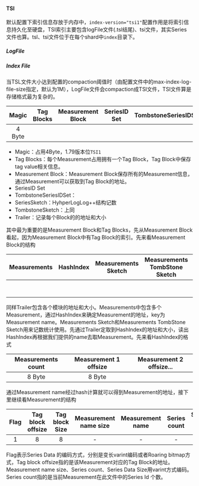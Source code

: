 



#### TSI 

默认配置下索引信息存放于内存中，`index-version="tsi1"`配置作用是将索引信息持久化至硬盘，TSI索引主要包含logFile文件(.tsl结尾)、tsi文件，其实Series 文件也算。tsl、tsi文件位于在每个shard中`index`目录下。

##### LogFile

##### Index File

当TSL文件大小达到配置的compaction阈值时（由配置文件中的max-index-log-file-size指定，默认为1M），LogFile文件会compaction成TSI文件，TSI文件算是存储格式最为复杂的。

| Magic  | Tag Blocks | Measurement Block | SeriesID Set | TombstoneSeriesIDSet | SeriesSketch | TombstoneSketch | Trailer |
| :----: | :--------: | :---------------: | :----------: | :------------------: | ------------ | --------------- | ------- |
| 4 Byte |            |                   |              |                      |              |                 | 82 Byte |

- Magic：占用4Byte，1.79版本位`TSI1`
- Tag Blocks：每个Measurement占用拥有一个Tag Block，Tag Block中保存tag value相关信息。
- Measurement Block：Measurement Block保存所有的Measurement信息，通过Measurement可以获取到Tag Block的地址。
- SeriesID Set
- TombstoneSeriesIDSet：
- SeriesSketch：HyhperLogLog++结构记数
- TombstoneSketch：上同
- Trailer：记录每个Block的的地址和大小

其中最为重要的是Measurement Block和Tag Blocks，先从Measurement Block看起，因为Measurement Block中有Tag Block的索引。先来看Measurement Block的结构

| Measurements | HashIndex | Measurements Sketch | Measurements TombStone Sketch | Trailer |
| ------------ | --------- | ------------------- | ----------------------------- | ------- |
|              |           |                     |                               | 66 Byte |

同样Trailer包含各个模块的地址和大小。Measurements中包含多个Measurement，通过HashIndex来确定Measurement的地址，key为Measurement name。Measurements Sketch和Measurements TombStone Sketch用来记数统计使用。先通过Trailer定取到HashIndex的地址和大小，读出HashIndex再根据我们提供的name去取Measurement。先来看HashIndex的格式

| Measurements count | Measurement 1 offsize | Measurement 2 offsize... |
| :----------------: | :-------------------: | :----------------------: |
|       8 Byte       |        8 Byte         |                          |

通过Measurement name经过hash计算就可以得到Measurement的地址，接下里继续看Measurement的结构

| Flag | Tag block offsize | Tag block Size | Measurement name size | Measurement name | Series count | Series Data Size | Series Data |
| :--: | :---------------: | :------------: | :-------------------: | :--------------: | :----------: | :--------------: | ----------- |
|  1   |         8         |       8        |           -           |        -         |      -       |        -         | -           |

Flag表示Series Data 的编码方式，分别是变长varint编码或者Roaring bitmap方式，Tag block offsize指的是该Measurement对应的Tag Block的地址。Measurement name size、Series count、Series Data Size用varint方式编码。Series count指的是当前Measurement在此文件中的Series Id 个数。


